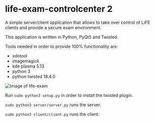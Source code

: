 # life-exam-controlcenter 2
A simple server/client application that allows to take over control of LiFE clients and provide a secure exam environment.

This application is written in Python, PyQt5 and Twisted.

Tools needed in order to provide 100% functionality are:
- xdotool
- imagemagick
- kde plasma 5.13
- python 3
- python twisted 18.4.0 


![Image of life-exam](http://life-edu.eu/images/life-exam2.png)

Run 
`sudo python3 setup.py`
in order to install the twisted plugin.


`sudo python3 server/server.py`
runs the server.

`sudo python3 client/client.py`
runs the client.


